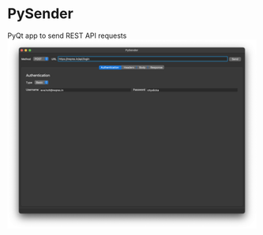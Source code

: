 # PySender
PyQt app to send REST API requests
![screenshot](https://github.com/fast-geek/PySender/raw/master/screenshot.png)